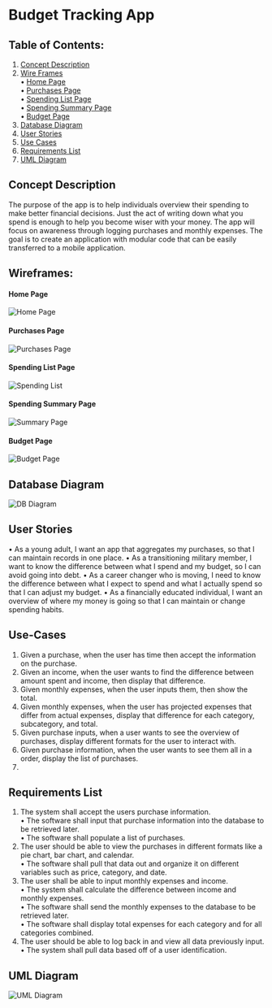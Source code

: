 # Budget Tracking App

## Table of Contents:

1. [Concept Description](#concept-description)
2. [Wire Frames](#wireframes) <br/>
• [Home Page](#home-page) <br/>
• [Purchases Page](#purchases-page) <br/>
• [Spending List Page](#spending-list-page) <br/>
• [Spending Summary Page](#spending-summary-page) <br/>
• [Budget Page](#budget-page) <br/>
3. [Database Diagram](#database-diagram)
4. [User Stories](#user-stories)
5. [Use Cases](#use-cases)
6. [Requirements List](#requirements-list)
7. [UML Diagram](#uml-diagram)



## Concept Description
The purpose of the app is to help individuals overview their spending to make better financial decisions. Just the act of writing down what you spend is enough to help you become wiser with your money. The app will focus on awareness through logging purchases and monthly expenses. The goal is to create an application with modular code that can be easily transferred to a mobile application.

## Wireframes:

#### Home Page
![Home Page](https://github.com/jonathanrhoads/budget-tracker/blob/main/images/home.jpg "Home Page")

#### Purchases Page
![Purchases Page](https://github.com/jonathanrhoads/budget-tracker/blob/main/images/purchase.jpg "Purchases Page")

#### Spending List Page
![Spending List](https://github.com/jonathanrhoads/budget-tracker/blob/main/images/spendingList.jpg "Spending List")

#### Spending Summary Page
![Summary Page](https://github.com/jonathanrhoads/budget-tracker/blob/main/images/summary.jpg "Summary Page")

#### Budget Page
![Budget Page](https://github.com/jonathanrhoads/budget-tracker/blob/main/images/budget.jpg "Budget Page")


## Database Diagram
![DB Diagram](https://github.com/jonathanrhoads/budget-tracker/blob/main/images/DBDiagram.jpg "DB Diagram")


## User Stories
•	As a young adult, I want an app that aggregates my purchases, so that I can maintain records in one place.
•	As a transitioning military member, I want to know the difference between what I spend and my budget, so I can avoid going into debt.
•	As a career changer who is moving, I need to know the difference between what I expect to spend and what I actually spend so that I can adjust my budget.
•	As a financially educated individual, I want an overview of where my money is going so that I can maintain or change spending habits.

## Use-Cases
1.	Given a purchase, when the user has time then accept the information on the purchase.
2.	Given an income, when the user wants to find the difference between amount spent and income, then display that difference.
3.	Given monthly expenses, when the user inputs them, then show the total.
4.	Given monthly expenses, when the user has projected expenses that differ from actual expenses, display that difference for each category, subcategory, and total.
5.	Given purchase inputs, when a user wants to see the overview of purchases, display different formats for the user to interact with.
6.	Given purchase information, when the user wants to see them all in a order, display the list of purchases.
7.	
## Requirements List
1.  The system shall accept the users purchase information. <br/>
•   The software shall input that purchase information into the database to be retrieved later.<br/>
•   The software shall populate a list of purchases.<br/>
2. The user should be able to view the purchases in different formats like a pie chart, bar chart, and calendar.<br/>
•   The software shall pull that data out and organize it on different variables such as price, category, and date.<br/>
3. The user shall be able to input monthly expenses and income. <br/>
•   The system shall calculate the difference between income and monthly expenses.<br/>
•   The software shall send the monthly expenses to the database to be retrieved later.<br/>
•   The software shall display total expenses for each category and for all categories combined.<br/>
4. The user should be able to log back in and view all data previously input.<br/>
•    The system shall pull data based off of a user identification.<br/>

## UML Diagram
![UML Diagram](https://github.com/jonathanrhoads/budget-tracker/blob/main/Requirements/uml.jpg "UML Diagram")
